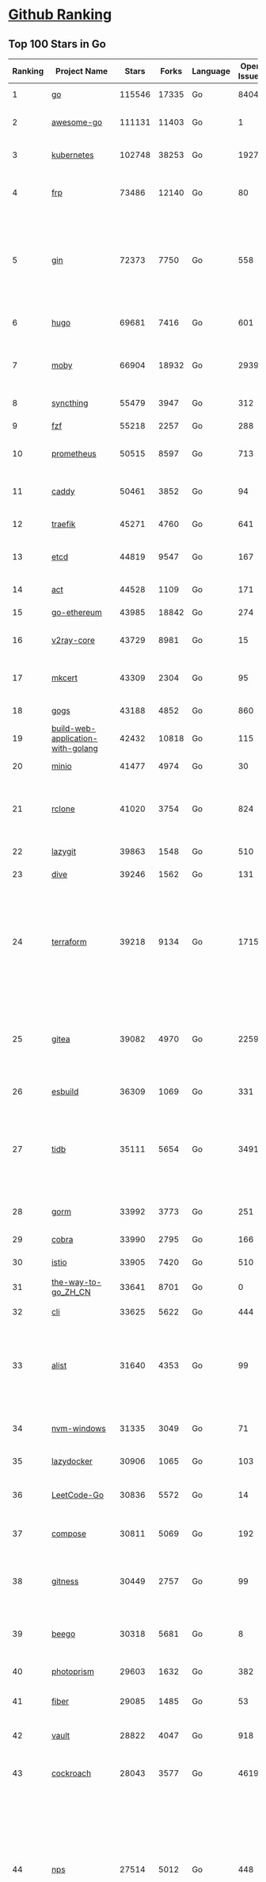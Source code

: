 [Github Ranking](../README.md)
==========

## Top 100 Stars in Go

| Ranking | Project Name | Stars | Forks | Language | Open Issues | Description | Last Commit |
| ------- | ------------ | ----- | ----- | -------- | ----------- | ----------- | ----------- |
| 1 | [go](https://github.com/golang/go) | 115546 | 17335 | Go | 8404 | The Go programming language | 2023-11-07T01:22:48Z |
| 2 | [awesome-go](https://github.com/avelino/awesome-go) | 111131 | 11403 | Go | 1 | A curated list of awesome Go frameworks, libraries and software | 2023-11-06T20:45:45Z |
| 3 | [kubernetes](https://github.com/kubernetes/kubernetes) | 102748 | 38253 | Go | 1927 | Production-Grade Container Scheduling and Management | 2023-11-07T01:11:21Z |
| 4 | [frp](https://github.com/fatedier/frp) | 73486 | 12140 | Go | 80 | A fast reverse proxy to help you expose a local server behind a NAT or firewall to the internet. | 2023-11-06T02:51:48Z |
| 5 | [gin](https://github.com/gin-gonic/gin) | 72373 | 7750 | Go | 558 | Gin is a HTTP web framework written in Go (Golang). It features a Martini-like API with much better performance -- up to 40 times faster. If you need smashing performance, get yourself some Gin. | 2023-11-06T22:40:15Z |
| 6 | [hugo](https://github.com/gohugoio/hugo) | 69681 | 7416 | Go | 601 | The world’s fastest framework for building websites. | 2023-11-06T08:36:02Z |
| 7 | [moby](https://github.com/moby/moby) | 66904 | 18932 | Go | 2939 | The Moby Project - a collaborative project for the container ecosystem to assemble container-based systems | 2023-11-07T01:16:06Z |
| 8 | [syncthing](https://github.com/syncthing/syncthing) | 55479 | 3947 | Go | 312 | Open Source Continuous File Synchronization | 2023-11-07T01:24:57Z |
| 9 | [fzf](https://github.com/junegunn/fzf) | 55218 | 2257 | Go | 288 | :cherry_blossom: A command-line fuzzy finder | 2023-11-07T02:51:40Z |
| 10 | [prometheus](https://github.com/prometheus/prometheus) | 50515 | 8597 | Go | 713 | The Prometheus monitoring system and time series database. | 2023-11-07T01:07:45Z |
| 11 | [caddy](https://github.com/caddyserver/caddy) | 50461 | 3852 | Go | 94 | Fast and extensible multi-platform HTTP/1-2-3 web server with automatic HTTPS | 2023-11-06T02:45:02Z |
| 12 | [traefik](https://github.com/traefik/traefik) | 45271 | 4760 | Go | 641 | The Cloud Native Application Proxy | 2023-11-06T16:33:44Z |
| 13 | [etcd](https://github.com/etcd-io/etcd) | 44819 | 9547 | Go | 167 | Distributed reliable key-value store for the most critical data of a distributed system | 2023-11-06T20:21:50Z |
| 14 | [act](https://github.com/nektos/act) | 44528 | 1109 | Go | 171 | Run your GitHub Actions locally 🚀 | 2023-11-06T02:50:58Z |
| 15 | [go-ethereum](https://github.com/ethereum/go-ethereum) | 43985 | 18842 | Go | 274 | Official Go implementation of the Ethereum protocol | 2023-11-07T02:54:07Z |
| 16 | [v2ray-core](https://github.com/v2ray/v2ray-core) | 43729 | 8981 | Go | 15 | A platform for building proxies to bypass network restrictions. | 2023-11-07T01:44:41Z |
| 17 | [mkcert](https://github.com/FiloSottile/mkcert) | 43309 | 2304 | Go | 95 | A simple zero-config tool to make locally trusted development certificates with any names you'd like. | 2023-11-03T20:20:49Z |
| 18 | [gogs](https://github.com/gogs/gogs) | 43188 | 4852 | Go | 860 | Gogs is a painless self-hosted Git service | 2023-11-05T15:33:27Z |
| 19 | [build-web-application-with-golang](https://github.com/astaxie/build-web-application-with-golang) | 42432 | 10818 | Go | 115 | A golang ebook intro how to build a web with golang | 2023-09-26T05:49:16Z |
| 20 | [minio](https://github.com/minio/minio) | 41477 | 4974 | Go | 30 | High Performance Object Storage for AI | 2023-11-06T22:26:08Z |
| 21 | [rclone](https://github.com/rclone/rclone) | 41020 | 3754 | Go | 824 | "rsync for cloud storage" - Google Drive, S3, Dropbox, Backblaze B2, One Drive, Swift, Hubic, Wasabi, Google Cloud Storage, Yandex Files | 2023-11-06T08:38:35Z |
| 22 | [lazygit](https://github.com/jesseduffield/lazygit) | 39863 | 1548 | Go | 510 | simple terminal UI for git commands | 2023-11-06T23:43:14Z |
| 23 | [dive](https://github.com/wagoodman/dive) | 39246 | 1562 | Go | 131 | A tool for exploring each layer in a docker image | 2023-11-04T09:41:27Z |
| 24 | [terraform](https://github.com/hashicorp/terraform) | 39218 | 9134 | Go | 1715 | Terraform enables you to safely and predictably create, change, and improve infrastructure. It is a source-available tool that codifies APIs into declarative configuration files that can be shared amongst team members, treated as code, edited, reviewed, and versioned. | 2023-11-06T23:32:41Z |
| 25 | [gitea](https://github.com/go-gitea/gitea) | 39082 | 4970 | Go | 2259 | Git with a cup of tea! Painless self-hosted all-in-one software development service, including Git hosting, code review, team collaboration, package registry and CI/CD | 2023-11-07T02:09:31Z |
| 26 | [esbuild](https://github.com/evanw/esbuild) | 36309 | 1069 | Go | 331 | An extremely fast bundler for the web | 2023-11-04T08:46:48Z |
| 27 | [tidb](https://github.com/pingcap/tidb) | 35111 | 5654 | Go | 3491 | TiDB is an open-source, cloud-native, distributed, MySQL-Compatible database for elastic scale and real-time analytics. Try AI-powered Chat2Query free at : https://tidbcloud.com/free-trial | 2023-11-07T03:00:32Z |
| 28 | [gorm](https://github.com/go-gorm/gorm) | 33992 | 3773 | Go | 251 | The fantastic ORM library for Golang, aims to be developer friendly | 2023-11-07T02:20:06Z |
| 29 | [cobra](https://github.com/spf13/cobra) | 33990 | 2795 | Go | 166 | A Commander for modern Go CLI interactions | 2023-11-06T08:34:53Z |
| 30 | [istio](https://github.com/istio/istio) | 33905 | 7420 | Go | 510 | Connect, secure, control, and observe services. | 2023-11-07T01:08:06Z |
| 31 | [the-way-to-go_ZH_CN](https://github.com/unknwon/the-way-to-go_ZH_CN) | 33641 | 8701 | Go | 0 | 《The Way to Go》中文译本，中文正式名《Go 入门指南》 | 2023-08-12T01:54:36Z |
| 32 | [cli](https://github.com/cli/cli) | 33625 | 5622 | Go | 444 | GitHub’s official command line tool | 2023-11-06T14:22:46Z |
| 33 | [alist](https://github.com/alist-org/alist) | 31640 | 4353 | Go | 99 | 🗂️A file list/WebDAV program that supports multiple storages, powered by Gin and Solidjs. / 一个支持多存储的文件列表/WebDAV程序，使用 Gin 和 Solidjs。 | 2023-11-06T10:23:47Z |
| 34 | [nvm-windows](https://github.com/coreybutler/nvm-windows) | 31335 | 3049 | Go | 71 | A node.js version management utility for Windows. Ironically written in Go. | 2023-10-31T12:07:58Z |
| 35 | [lazydocker](https://github.com/jesseduffield/lazydocker) | 30906 | 1065 | Go | 103 | The lazier way to manage everything docker | 2023-10-30T15:37:55Z |
| 36 | [LeetCode-Go](https://github.com/halfrost/LeetCode-Go) | 30836 | 5572 | Go | 14 | ✅ Solutions to LeetCode by Go, 100% test coverage, runtime beats 100% / LeetCode 题解 | 2023-10-11T23:26:58Z |
| 37 | [compose](https://github.com/docker/compose) | 30811 | 5069 | Go | 192 | Define and run multi-container applications with Docker | 2023-11-06T12:48:16Z |
| 38 | [gitness](https://github.com/harness/gitness) | 30449 | 2757 | Go | 99 | Gitness is an Open Source developer platform with Source Control management, Continuous Integration and Continuous Delivery. | 2023-11-07T00:04:00Z |
| 39 | [beego](https://github.com/beego/beego) | 30318 | 5681 | Go | 8 | beego is an open-source, high-performance web framework for the Go programming language. | 2023-11-06T13:34:04Z |
| 40 | [photoprism](https://github.com/photoprism/photoprism) | 29603 | 1632 | Go | 382 | AI-Powered Photos App for the Decentralized Web 🌈💎✨ | 2023-11-06T11:34:53Z |
| 41 | [fiber](https://github.com/gofiber/fiber) | 29085 | 1485 | Go | 53 | ⚡️ Express inspired web framework written in Go | 2023-11-07T00:17:56Z |
| 42 | [vault](https://github.com/hashicorp/vault) | 28822 | 4047 | Go | 918 | A tool for secrets management, encryption as a service, and privileged access management | 2023-11-07T01:25:40Z |
| 43 | [cockroach](https://github.com/cockroachdb/cockroach) | 28043 | 3577 | Go | 4619 | CockroachDB - the open source, cloud-native distributed SQL database. | 2023-11-07T03:01:24Z |
| 44 | [nps](https://github.com/ehang-io/nps) | 27514 | 5012 | Go | 448 | 一款轻量级、高性能、功能强大的内网穿透代理服务器。支持tcp、udp、socks5、http等几乎所有流量转发，可用来访问内网网站、本地支付接口调试、ssh访问、远程桌面，内网dns解析、内网socks5代理等等……，并带有功能强大的web管理端。a lightweight, high-performance, powerful intranet penetration proxy server, with a powerful web management terminal. | 2023-09-25T03:11:16Z |
| 45 | [minikube](https://github.com/kubernetes/minikube) | 27474 | 4777 | Go | 897 | Run Kubernetes locally | 2023-11-07T02:18:03Z |
| 46 | [consul](https://github.com/hashicorp/consul) | 27259 | 4421 | Go | 1101 | Consul is a distributed, highly available, and data center aware solution to connect and configure applications across dynamic, distributed infrastructure. | 2023-11-06T23:54:49Z |
| 47 | [portainer](https://github.com/portainer/portainer) | 26997 | 2270 | Go | 336 | Making Docker and Kubernetes management easy. | 2023-11-06T02:06:13Z |
| 48 | [echo](https://github.com/labstack/echo) | 26979 | 2228 | Go | 52 | High performance, minimalist Go web framework | 2023-11-05T16:01:01Z |
| 49 | [pocketbase](https://github.com/pocketbase/pocketbase) | 26673 | 1116 | Go | 38 | Open Source realtime backend in 1 file | 2023-11-06T09:52:55Z |
| 50 | [go-zero](https://github.com/zeromicro/go-zero) | 26235 | 3704 | Go | 325 | A cloud-native Go microservices framework with cli tool for productivity. | 2023-11-07T01:31:02Z |
| 51 | [kit](https://github.com/go-kit/kit) | 25587 | 2473 | Go | 35 | A standard library for microservices. | 2023-09-14T08:38:47Z |
| 52 | [helm](https://github.com/helm/helm) | 25182 | 6902 | Go | 276 | The Kubernetes Package Manager | 2023-11-06T23:36:35Z |
| 53 | [v2ray-core](https://github.com/v2fly/v2ray-core) | 25141 | 4208 | Go | 35 | A platform for building proxies to bypass network restrictions. | 2023-11-06T22:44:34Z |
| 54 | [croc](https://github.com/schollz/croc) | 24958 | 1021 | Go | 119 | Easily and securely send things from one computer to another :crocodile: :package: | 2023-11-06T08:23:15Z |
| 55 | [k3s](https://github.com/k3s-io/k3s) | 24895 | 2146 | Go | 111 | Lightweight Kubernetes | 2023-11-07T01:19:54Z |
| 56 | [iris](https://github.com/kataras/iris) | 24448 | 2493 | Go | 95 | The fastest HTTP/2 Go Web Framework. New, modern and easy to learn. Fast development with Code you control. Unbeatable cost-performance ratio :rocket: | 2023-11-05T20:24:42Z |
| 57 | [viper](https://github.com/spf13/viper) | 24431 | 2008 | Go | 380 | Go configuration with fangs | 2023-11-06T17:32:09Z |
| 58 | [nsq](https://github.com/nsqio/nsq) | 23864 | 2898 | Go | 51 | A realtime distributed messaging platform | 2023-11-06T15:17:46Z |
| 59 | [milvus](https://github.com/milvus-io/milvus) | 23847 | 2584 | Go | 429 | A cloud-native vector database, storage for next generation AI applications | 2023-11-07T02:52:22Z |
| 60 | [faas](https://github.com/openfaas/faas) | 23649 | 1883 | Go | 27 | OpenFaaS - Serverless Functions Made Simple | 2023-11-02T15:54:25Z |
| 61 | [logrus](https://github.com/sirupsen/logrus) | 23400 | 2305 | Go | 2 | Structured, pluggable logging for Go. | 2023-10-23T12:38:24Z |
| 62 | [Wox](https://github.com/Wox-launcher/Wox) | 23364 | 2374 | Go | 341 | A cross-platform launcher that simply works | 2023-11-06T14:50:14Z |
| 63 | [ngrok](https://github.com/inconshreveable/ngrok) | 23306 | 4336 | Go | 231 | Introspected tunnels to localhost | 2023-09-27T10:24:46Z |
| 64 | [docker_practice](https://github.com/yeasy/docker_practice) | 23078 | 5614 | Go | 5 | Learn and understand Docker&Container technologies, with real DevOps practice! | 2023-10-25T21:40:38Z |
| 65 | [go-patterns](https://github.com/tmrts/go-patterns) | 23056 | 2142 | Go | 17 | Curated list of Go design patterns, recipes and idioms | 2023-10-01T05:09:32Z |
| 66 | [micro](https://github.com/zyedidia/micro) | 22940 | 1161 | Go | 730 | A modern and intuitive terminal-based text editor | 2023-11-06T14:24:06Z |
| 67 | [k9s](https://github.com/derailed/k9s) | 22703 | 1452 | Go | 443 | 🐶 Kubernetes CLI To Manage Your Clusters In Style! | 2023-11-07T02:31:18Z |
| 68 | [hub](https://github.com/mislav/hub) | 22556 | 2416 | Go | 238 | A command-line tool that makes git easier to use with GitHub. | 2023-10-24T04:31:06Z |
| 69 | [dapr](https://github.com/dapr/dapr) | 22527 | 1767 | Go | 377 | Dapr is a portable, event-driven, runtime for building distributed applications across cloud and edge. | 2023-11-07T01:47:53Z |
| 70 | [lux](https://github.com/iawia002/lux) | 22452 | 2599 | Go | 456 | 👾 Fast and simple video download library and CLI tool written in Go | 2023-11-06T05:54:09Z |
| 71 | [vegeta](https://github.com/tsenart/vegeta) | 22066 | 1359 | Go | 58 | HTTP load testing tool and library. It's over 9000! | 2023-10-17T15:02:17Z |
| 72 | [k6](https://github.com/grafana/k6) | 21902 | 1151 | Go | 406 | A modern load testing tool, using Go and JavaScript - https://k6.io | 2023-11-06T20:23:26Z |
| 73 | [fyne](https://github.com/fyne-io/fyne) | 21750 | 1265 | Go | 579 | Cross platform GUI toolkit in Go inspired by Material Design | 2023-11-06T16:22:40Z |
| 74 | [rancher](https://github.com/rancher/rancher) | 21727 | 2908 | Go | 2671 | Complete container management platform | 2023-11-06T11:56:06Z |
| 75 | [kratos](https://github.com/go-kratos/kratos) | 21639 | 3942 | Go | 98 | Your ultimate Go microservices framework for the cloud-native era. | 2023-11-07T02:04:05Z |
| 76 | [restic](https://github.com/restic/restic) | 21556 | 1383 | Go | 405 | Fast, secure, efficient backup program | 2023-11-06T12:18:44Z |
| 77 | [filebrowser](https://github.com/filebrowser/filebrowser) | 21318 | 2525 | Go | 52 | 📂 Web File Browser | 2023-11-06T18:05:54Z |
| 78 | [delve](https://github.com/go-delve/delve) | 21244 | 2126 | Go | 96 | Delve is a debugger for the Go programming language. | 2023-11-06T15:22:50Z |
| 79 | [harbor](https://github.com/goharbor/harbor) | 21145 | 4475 | Go | 556 | An open source trusted cloud native registry project that stores, signs, and scans content. | 2023-11-07T02:23:17Z |
| 80 | [colly](https://github.com/gocolly/colly) | 21059 | 1667 | Go | 141 | Elegant Scraper and Crawler Framework for Golang | 2023-11-03T21:17:12Z |
| 81 | [go-micro](https://github.com/go-micro/go-micro) | 20946 | 2350 | Go | 82 | A Go microservices framework | 2023-10-30T15:37:14Z |
| 82 | [cli](https://github.com/urfave/cli) | 20908 | 1698 | Go | 42 | A simple, fast, and fun package for building command line apps in Go | 2023-10-11T00:53:00Z |
| 83 | [testify](https://github.com/stretchr/testify) | 20876 | 1520 | Go | 263 | A toolkit with common assertions and mocks that plays nicely with the standard library | 2023-11-02T00:57:25Z |
| 84 | [bubbletea](https://github.com/charmbracelet/bubbletea) | 20551 | 634 | Go | 51 | A powerful little TUI framework 🏗 | 2023-11-06T17:30:33Z |
| 85 | [loki](https://github.com/grafana/loki) | 20474 | 3011 | Go | 1099 | Like Prometheus, but for logs. | 2023-11-06T23:59:50Z |
| 86 | [learn-go-with-tests](https://github.com/quii/learn-go-with-tests) | 20442 | 2696 | Go | 38 | Learn Go with test-driven development | 2023-10-28T17:32:58Z |
| 87 | [fasthttp](https://github.com/valyala/fasthttp) | 20327 | 1691 | Go | 71 | Fast HTTP package for Go. Tuned for high performance. Zero memory allocations in hot paths. Up to 10x faster than net/http | 2023-11-05T18:31:04Z |
| 88 | [websocket](https://github.com/gorilla/websocket) | 20101 | 3445 | Go | 32 | Package gorilla/websocket is a fast, well-tested and widely used WebSocket implementation for Go. | 2023-11-06T16:30:11Z |
| 89 | [memos](https://github.com/usememos/memos) | 20087 | 1458 | Go | 189 | A privacy-first, lightweight note-taking service. Easily capture and share your great thoughts. | 2023-11-06T23:35:44Z |
| 90 | [zap](https://github.com/uber-go/zap) | 19964 | 1430 | Go | 100 | Blazing fast, structured, leveled logging in Go. | 2023-11-03T22:45:30Z |
| 91 | [dgraph](https://github.com/dgraph-io/dgraph) | 19717 | 1497 | Go | 212 | The high-performance database for modern applications | 2023-10-30T15:46:32Z |
| 92 | [podman](https://github.com/containers/podman) | 19616 | 2097 | Go | 437 | Podman: A tool for managing OCI containers and pods. | 2023-11-06T23:33:55Z |
| 93 | [mux](https://github.com/gorilla/mux) | 19393 | 1819 | Go | 10 | Package gorilla/mux is a powerful HTTP router and URL matcher for building Go web servers with 🦍 | 2023-11-05T21:57:14Z |
| 94 | [Cloudreve](https://github.com/cloudreve/Cloudreve) | 19281 | 3180 | Go | 195 | 🌩支持多家云存储的云盘系统 (Self-hosted file management and sharing system, supports multiple storage providers) | 2023-10-07T12:15:37Z |
| 95 | [trivy](https://github.com/aquasecurity/trivy) | 19202 | 1948 | Go | 160 | Find vulnerabilities, misconfigurations, secrets, SBOM in containers, Kubernetes, code repositories, clouds and more | 2023-11-07T01:40:21Z |
| 96 | [AdGuardHome](https://github.com/AdguardTeam/AdGuardHome) | 19161 | 1551 | Go | 908 | Network-wide ads & trackers blocking DNS server | 2023-11-03T14:24:37Z |
| 97 | [grpc-go](https://github.com/grpc/grpc-go) | 19047 | 4176 | Go | 113 | The Go language implementation of gRPC. HTTP/2 based RPC | 2023-11-07T00:19:06Z |
| 98 | [wails](https://github.com/wailsapp/wails) | 18825 | 941 | Go | 180 | Create beautiful applications using Go | 2023-11-07T00:03:52Z |
| 99 | [gin-vue-admin](https://github.com/flipped-aurora/gin-vue-admin) | 18649 | 5628 | Go | 32 | 基于vite+vue3+gin搭建的开发基础平台（支持TS,JS混用），集成jwt鉴权，权限管理，动态路由，显隐可控组件，分页封装，多点登录拦截，资源权限，上传下载，代码生成器，表单生成器,chatGPT自动查表等开发必备功能。 | 2023-11-06T03:25:17Z |
| 100 | [jaeger](https://github.com/jaegertracing/jaeger) | 18580 | 2280 | Go | 335 | CNCF Jaeger, a Distributed Tracing Platform | 2023-11-06T05:17:09Z |

